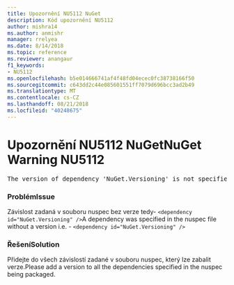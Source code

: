 ```yaml
---
title: Upozornění NU5112 NuGet
description: Kód upozornění NU5112
author: mishra14
ms.author: anmishr
manager: rrelyea
ms.date: 8/14/2018
ms.topic: reference
ms.reviewer: anangaur
f1_keywords:
- NU5112
ms.openlocfilehash: b5e014666741af4f48fd04ecec0fc38738166f50
ms.sourcegitcommit: c643dd2c44e085601551ff7079d696bcc3ad2b49
ms.translationtype: MT
ms.contentlocale: cs-CZ
ms.lasthandoff: 08/21/2018
ms.locfileid: "40248675"
---
```

# <a name="nuget-warning-nu5112"></a><span data-ttu-id="0c8ea-103">Upozornění NU5112 NuGet</span><span class="sxs-lookup"><span data-stu-id="0c8ea-103">NuGet Warning NU5112</span></span>
<pre>The version of dependency 'NuGet.Versioning' is not specified. Specify the version of dependency and rebuild your package.</pre>

### <a name="issue"></a><span data-ttu-id="0c8ea-104">Problém</span><span class="sxs-lookup"><span data-stu-id="0c8ea-104">Issue</span></span>

<span data-ttu-id="0c8ea-105">Závislost zadaná v souboru nuspec bez verze tedy- `<dependency id="NuGet.Versioning" />`</span><span class="sxs-lookup"><span data-stu-id="0c8ea-105">A dependency was specified in the nuspec file without a version i.e. - `<dependency id="NuGet.Versioning" />`</span></span>


### <a name="solution"></a><span data-ttu-id="0c8ea-106">Řešení</span><span class="sxs-lookup"><span data-stu-id="0c8ea-106">Solution</span></span>

<span data-ttu-id="0c8ea-107">Přidejte do všech závislostí zadané v souboru nuspec, který lze zabalit verze.</span><span class="sxs-lookup"><span data-stu-id="0c8ea-107">Please add a version to all the dependencies specified in the nuspec being packaged.</span></span>

